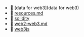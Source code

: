 * 📂 [data for web3](data for web3)
* 📄 [resources.md](resources.md)
* 📂 [solidity](solidity)
* 📄 [web2-web3.md](web2-web3.md)
* 📂 [web3js](web3js)
